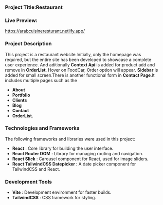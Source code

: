### Project Title:Restaurant

### Live Preview: 
https://arabcuisineresturant.netlify.app/

### Project Description
This project is a restaurant website.Initially, only the homepage was required, but the entire site has been developed to showcase a complete user experience. And aditionally **Context Api** is added for product add and remove in **OrderList**. Hover on FoodCar, Order option will appear. **Sidebar** is added for small screen.There is another functional form in **Contact Page**.It includes multiple pages such as the
* **About** 
* **Portfolio**
* **Clients**
* **Blog**
* **Contact**
* **OrderList**.

### Technologies and Frameworks
The following frameworks and libraries were used in this project:

* **React** : Core library for building the user interface.
* **React Router DOM** : Library for managing routing and navigation.
* **React Slick** : Carousel component for React, used for image sliders.
* **React TailwindCSS Datepicker** : A date picker component for TailwindCSS and React.


### Development Tools
* **Vite** : Development environment for faster builds.
* **TailwindCSS** : CSS framework for styling.
